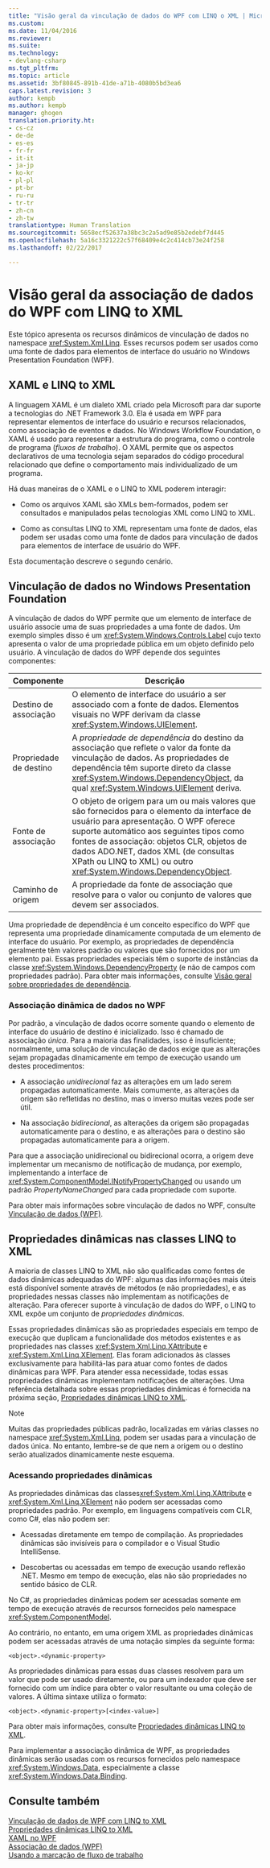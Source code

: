 ```yaml
---
title: "Visão geral da vinculação de dados do WPF com LINQ o XML | Microsoft Docs"
ms.custom: 
ms.date: 11/04/2016
ms.reviewer: 
ms.suite: 
ms.technology:
- devlang-csharp
ms.tgt_pltfrm: 
ms.topic: article
ms.assetid: 3bf80845-891b-41de-a71b-4080b5bd3ea6
caps.latest.revision: 3
author: kempb
ms.author: kempb
manager: ghogen
translation.priority.ht:
- cs-cz
- de-de
- es-es
- fr-fr
- it-it
- ja-jp
- ko-kr
- pl-pl
- pt-br
- ru-ru
- tr-tr
- zh-cn
- zh-tw
translationtype: Human Translation
ms.sourcegitcommit: 5658ecf52637a38bc3c2a5ad9e85b2edebf7d445
ms.openlocfilehash: 5a16c3321222c57f68409e4c2c414cb73e24f258
ms.lasthandoff: 02/22/2017

---
```

# <a name="wpf-data-binding-with-linq-to-xml-overview"></a>Visão geral da associação de dados do WPF com LINQ to XML
Este tópico apresenta os recursos dinâmicos de vinculação de dados no namespace <xref:System.Xml.Linq>. Esses recursos podem ser usados como uma fonte de dados para elementos de interface do usuário no Windows Presentation Foundation (WPF).  
  
## <a name="xaml-and-linq-to-xml"></a>XAML e LINQ to XML  
 A linguagem XAML é um dialeto XML criado pela Microsoft para dar suporte a tecnologias do .NET Framework 3.0. Ela é usada em WPF para representar elementos de interface do usuário e recursos relacionados, como associação de eventos e dados. No Windows Workflow Foundation, o XAML é usado para representar a estrutura do programa, como o controle de programa (*fluxos de trabalho*). O XAML permite que os aspectos declarativos de uma tecnologia sejam separados do código procedural relacionado que define o comportamento mais individualizado de um programa.  
  
 Há duas maneiras de o XAML e o LINQ to XML poderem interagir:  
  
-   Como os arquivos XAML são XMLs bem-formados, podem ser consultados e manipulados pelas tecnologias XML como LINQ to XML.  
  
-   Como as consultas LINQ to XML representam uma fonte de dados, elas podem ser usadas como uma fonte de dados para vinculação de dados para elementos de interface de usuário do WPF.  
  
 Esta documentação descreve o segundo cenário.  
  
## <a name="data-binding-in-the-windows-presentation-foundation"></a>Vinculação de dados no Windows Presentation Foundation  
 A vinculação de dados do WPF permite que um elemento de interface de usuário associe uma de suas propriedades a uma fonte de dados. Um exemplo simples disso é um <xref:System.Windows.Controls.Label> cujo texto apresenta o valor de uma propriedade pública em um objeto definido pelo usuário. A vinculação de dados do WPF depende dos seguintes componentes:  
  
|Componente|Descrição|  
|---------------|-----------------|  
|Destino de associação|O elemento de interface do usuário a ser associado com a fonte de dados. Elementos visuais no WPF derivam da classe <xref:System.Windows.UIElement>.|  
|Propriedade de destino|A *propriedade de dependência* do destino da associação que reflete o valor da fonte da vinculação de dados. As propriedades de dependência têm suporte direto da classe <xref:System.Windows.DependencyObject>, da qual <xref:System.Windows.UIElement> deriva.|  
|Fonte de associação|O objeto de origem para um ou mais valores que são fornecidos para o elemento da interface de usuário para apresentação. O WPF oferece suporte automático aos seguintes tipos como fontes de associação: objetos CLR, objetos de dados ADO.NET, dados XML (de consultas XPath ou LINQ to XML) ou outro <xref:System.Windows.DependencyObject>.|  
|Caminho de origem|A propriedade da fonte de associação que resolve para o valor ou conjunto de valores que devem ser associados.|  
  
 Uma propriedade de dependência é um conceito específico do WPF que representa uma propriedade dinamicamente computada de um elemento de interface do usuário. Por exemplo, as propriedades de dependência geralmente têm valores padrão ou valores que são fornecidos por um elemento pai. Essas propriedades especiais têm o suporte de instâncias da classe <xref:System.Windows.DependencyProperty> (e não de campos com propriedades padrão). Para obter mais informações, consulte [Visão geral sobre propriedades de dependência](http://msdn.microsoft.com/Library/d119d00c-3afb-48d6-87a0-c4da4f83dee5).  
  
### <a name="dynamic-data-binding-in-wpf"></a>Associação dinâmica de dados no WPF  
 Por padrão, a vinculação de dados ocorre somente quando o elemento de interface do usuário de destino é inicializado. Isso é chamado de associação *única*. Para a maioria das finalidades, isso é insuficiente; normalmente, uma solução de vinculação de dados exige que as alterações sejam propagadas dinamicamente em tempo de execução usando um destes procedimentos:  
  
-   A associação *unidirecional* faz as alterações em um lado serem propagadas automaticamente. Mais comumente, as alterações da origem são refletidas no destino, mas o inverso muitas vezes pode ser útil.  
  
-   Na associação *bidirecional*, as alterações da origem são propagadas automaticamente para o destino, e as alterações para o destino são propagadas automaticamente para a origem.  
  
 Para que a associação unidirecional ou bidirecional ocorra, a origem deve implementar um mecanismo de notificação de mudança, por exemplo, implementando a interface de <xref:System.ComponentModel.INotifyPropertyChanged> ou usando um padrão *PropertyNameChanged* para cada propriedade com suporte.  
  
 Para obter mais informações sobre vinculação de dados no WPF, consulte [Vinculação de dados (WPF)](http://msdn.microsoft.com/Library/90f79b97-17e7-40d1-abf0-3ba600ad1d7e).  
  
## <a name="dynamic-properties-in-linq-to-xml-classes"></a>Propriedades dinâmicas nas classes LINQ to XML  
 A maioria de classes LINQ to XML não são qualificadas como fontes de dados dinâmicas adequadas do WPF: algumas das informações mais úteis está disponível somente através de métodos (e não propriedades), e as propriedades nessas classes não implementam as notificações de alteração. Para oferecer suporte à vinculação de dados do WPF, o LINQ to XML expõe um conjunto de *propriedades dinâmicas*.  
  
 Essas propriedades dinâmicas são as propriedades especiais em tempo de execução que duplicam a funcionalidade dos métodos existentes e as propriedades nas classes <xref:System.Xml.Linq.XAttribute> e <xref:System.Xml.Linq.XElement>. Elas foram adicionados às classes exclusivamente para habilitá-las para atuar como fontes de dados dinâmicas para WPF. Para atender essa necessidade, todas essas propriedades dinâmicas implementam notificações de alterações. Uma referência detalhada sobre essas propriedades dinâmicas é fornecida na próxima seção, [Propriedades dinâmicas LINQ to XML](../designers/linq-to-xml-dynamic-properties.md).  
  
> [!NOTE]
>  Muitas das propriedades públicas padrão, localizadas em várias classes no namespace <xref:System.Xml.Linq>, podem ser usadas para a vinculação de dados única. No entanto, lembre-se de que nem a origem ou o destino serão atualizados dinamicamente neste esquema.  
  
### <a name="accessing-dynamic-properties"></a>Acessando propriedades dinâmicas  
 As propriedades dinâmicas das classes<xref:System.Xml.Linq.XAttribute> e <xref:System.Xml.Linq.XElement> não podem ser acessadas como propriedades padrão. Por exemplo, em linguagens compatíveis com CLR, como C#, elas não podem ser:  
  
-   Acessadas diretamente em tempo de compilação. As propriedades dinâmicas são invisíveis para o compilador e o Visual Studio IntelliSense.  
  
-   Descobertas ou acessadas em tempo de execução usando reflexão .NET. Mesmo em tempo de execução, elas não são propriedades no sentido básico de CLR.  
  
 No C#, as propriedades dinâmicas podem ser acessadas somente em tempo de execução através de recursos fornecidos pelo namespace <xref:System.ComponentModel>.  
  
 Ao contrário, no entanto, em uma origem XML as propriedades dinâmicas podem ser acessadas através de uma notação simples da seguinte forma:  
  
```  
<object>.<dynamic-property>  
```  
  
 As propriedades dinâmicas para essas duas classes resolvem para um valor que pode ser usado diretamente, ou para um indexador que deve ser fornecido com um índice para obter o valor resultante ou uma coleção de valores. A última sintaxe utiliza o formato:  
  
```  
<object>.<dynamic-property>[<index-value>]  
```  
  
 Para obter mais informações, consulte [Propriedades dinâmicas LINQ to XML](../designers/linq-to-xml-dynamic-properties.md).  
  
 Para implementar a associação dinâmica de WPF, as propriedades dinâmicas serão usadas com os recursos fornecidos pelo namespace <xref:System.Windows.Data>, especialmente a classe <xref:System.Windows.Data.Binding>.  
  
## <a name="see-also"></a>Consulte também  
 [Vinculação de dados de WPF com LINQ to XML](../designers/wpf-data-binding-with-linq-to-xml.md)   
 [Propriedades dinâmicas LINQ to XML](../designers/linq-to-xml-dynamic-properties.md)   
 [XAML no WPF](http://msdn.microsoft.com/Library/5d858575-a83b-42df-ad3f-047ed2d6e3c8)   
 [Associação de dados (WPF)](http://msdn.microsoft.com/Library/90f79b97-17e7-40d1-abf0-3ba600ad1d7e)   
 [Usando a marcação de fluxo de trabalho](http://go.microsoft.com/fwlink/?LinkId=98685)
